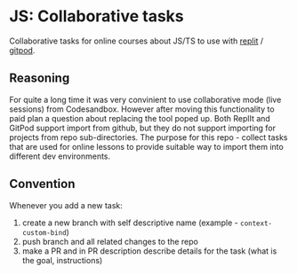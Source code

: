 # JS: Collaborative tasks

Collaborative tasks for online courses about JS/TS to use with [replit](https://replit.com/) / [gitpod](https://www.gitpod.io/).

## Reasoning

For quite a long time it was very convinient to use collaborative mode (live sessions) from Codesandbox. However after moving this functionality to paid plan a question about replacing the tool poped up. Both ReplIt and GitPod support import from github, but they do not support importing for projects from repo sub-directories. The purpose for this repo - collect tasks that are used for online lessons to provide suitable way to import them into different dev environments.

## Convention

Whenever you add a new task:

1) create a new branch with self descriptive name (example - `context-custom-bind`)
2) push branch and all related changes to the repo
3) make a PR and in PR description describe details for the task (what is the goal, instructions)
